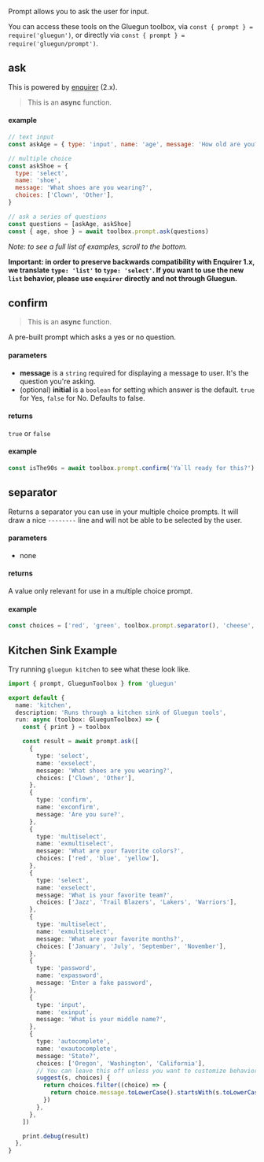 Prompt allows you to ask the user for input.

You can access these tools on the Gluegun toolbox, via `const { prompt } = require('gluegun')`, or directly via `const { prompt } = require('gluegun/prompt')`.

## ask

This is powered by [enquirer](https://github.com/enquirer/enquirer) (2.x).

> This is an **async** function.

#### example

```js
// text input
const askAge = { type: 'input', name: 'age', message: 'How old are you?' }

// multiple choice
const askShoe = {
  type: 'select',
  name: 'shoe',
  message: 'What shoes are you wearing?',
  choices: ['Clown', 'Other'],
}

// ask a series of questions
const questions = [askAge, askShoe]
const { age, shoe } = await toolbox.prompt.ask(questions)
```

_Note: to see a full list of examples, scroll to the bottom._

**Important: in order to preserve backwards compatibility with Enquirer 1.x, we
translate `type: 'list'` to `type: 'select'`. If you want to use the new `list`
behavior, please use `enquirer` directly and not through Gluegun.**

## confirm

> This is an **async** function.

A pre-built prompt which asks a yes or no question.

#### parameters

- **message** is a `string` required for displaying a message to user. It's the question you're asking.
- (optional) **initial** is a `boolean` for setting which answer is the default. `true` for Yes, `false` for No. Defaults to false.

#### returns

`true` or `false`

#### example

```js
const isThe90s = await toolbox.prompt.confirm('Ya`ll ready for this?')
```

## separator

Returns a separator you can use in your multiple choice prompts. It will draw a nice `--------` line and will not be able to be selected by the user.

#### parameters

- none

#### returns

A value only relevant for use in a multiple choice prompt.

#### example

```js
const choices = ['red', 'green', toolbox.prompt.separator(), 'cheese', 'bread']
```

## Kitchen Sink Example

Try running `gluegun kitchen` to see what these look like.

```typescript
import { prompt, GluegunToolbox } from 'gluegun'

export default {
  name: 'kitchen',
  description: 'Runs through a kitchen sink of Gluegun tools',
  run: async (toolbox: GluegunToolbox) => {
    const { print } = toolbox

    const result = await prompt.ask([
      {
        type: 'select',
        name: 'exselect',
        message: 'What shoes are you wearing?',
        choices: ['Clown', 'Other'],
      },
      {
        type: 'confirm',
        name: 'exconfirm',
        message: 'Are you sure?',
      },
      {
        type: 'multiselect',
        name: 'exmultiselect',
        message: 'What are your favorite colors?',
        choices: ['red', 'blue', 'yellow'],
      },
      {
        type: 'select',
        name: 'exselect',
        message: 'What is your favorite team?',
        choices: ['Jazz', 'Trail Blazers', 'Lakers', 'Warriors'],
      },
      {
        type: 'multiselect',
        name: 'exmultiselect',
        message: 'What are your favorite months?',
        choices: ['January', 'July', 'September', 'November'],
      },
      {
        type: 'password',
        name: 'expassword',
        message: 'Enter a fake password',
      },
      {
        type: 'input',
        name: 'exinput',
        message: 'What is your middle name?',
      },
      {
        type: 'autocomplete',
        name: 'exautocomplete',
        message: 'State?',
        choices: ['Oregon', 'Washington', 'California'],
        // You can leave this off unless you want to customize behavior
        suggest(s, choices) {
          return choices.filter((choice) => {
            return choice.message.toLowerCase().startsWith(s.toLowerCase())
          })
        },
      },
    ])

    print.debug(result)
  },
}
```
